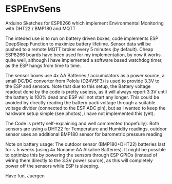 # ESPEnvSens
Arduino Sketches for ESP8266 which implement Environmental Monitoring with DHT22 / BMP180 and MQTT

The inteded use is to run on battery driven boxes, code implements ESP DeepSleep Function to maximize battery lifetime. Sensor data will be pushed to a remote MQTT broker every 5 minutes (by default).
Cheap ESP8266 boards have been used for my implementation, by now it works quite well, although i have implemented a software based watchdog timer, as the ESP hangs from time to time.

The sensor boxes use 4x AA Batteries / accumulators as a power source, a small DC/DC converter from Pololu (D24V5F3) is used to provide 3.3V to the ESP and sensors.
Note that due to this setup, the Battery voltage readout done by the code is pretty useless, as it will always report 3.3V until the battery is 100% dead and ESP will not start any longer. This could be avoided by directly reading the battery pack voltage through a suitable voltage divider (connected to the ESP ADC pin), but as i wanted to keep the hardware setup simple (see photos), i have not implemented this (yet).

The Code is pretty self-explaining and well commented (hopefully).
Both sensors are using a DHT22 for Temperature and Humidity readings, outdoor sensor uses an additional BMP180 sensor for barometric pressure reading.

Note on battery usage: The outdoor sensor (BMP180+DHT22) batteries last for ~ 5 weeks (using 4x Noname AA Alkaline Batteries). It might be possible to optimize this by powering the sensors through ESP GPIOs (instead of wiring them directly to the 3.3V power source), as this will completely power off the sensors while ESP is sleeping.

Have fun,
Juergen

